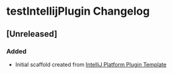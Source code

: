 <!-- Keep a Changelog guide -> https://keepachangelog.com -->

# testIntellijPlugin Changelog

## [Unreleased]
### Added
- Initial scaffold created from [IntelliJ Platform Plugin Template](https://github.com/JetBrains/intellij-platform-plugin-template)
